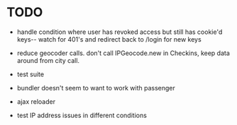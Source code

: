 # TODO

* handle condition where user has revoked access but still has cookie'd keys-- watch for 401's and redirect back to /login for new keys
* reduce geocoder calls. don't call IPGeocode.new in Checkins, keep data around from city call.
* test suite

* bundler doesn't seem to want to work with passenger
* ajax reloader
* test IP address issues in different conditions